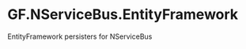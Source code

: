 GF.NServiceBus.EntityFramework
==============================

EntityFramework persisters for NServiceBus
